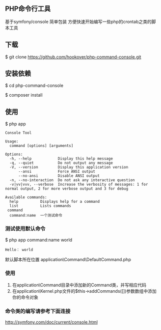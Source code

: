 ## PHP命令行工具
基于symfony/console 简单包装
方便快速开始编写一些php的crontab之类的脚本工具

## 下载

$ git clone https://github.com/hookover/php-command-console.git


## 安装依赖

$ cd php-command-console

$ composer install

## 使用

$ php app

```angular2html
Console Tool

Usage:
  command [options] [arguments]

Options:
  -h, --help            Display this help message
  -q, --quiet           Do not output any message
  -V, --version         Display this application version
      --ansi            Force ANSI output
      --no-ansi         Disable ANSI output
  -n, --no-interaction  Do not ask any interactive question
  -v|vv|vvv, --verbose  Increase the verbosity of messages: 1 for normal output, 2 for more verbose output and 3 for debug

Available commands:
  help          Displays help for a command
  list          Lists commands
 command
  command:name  一个测试命令

```

### 测试使用默认命令
$ php app command:name world
```angular2html
Hello： world
```

默认脚本所在位置
application\Command\DefaultCommand.php


### 使用
1. 在application\Command目录中添加新的Command类，并写相应代码
2. 在application\Kernel.php文件的$this->addCommands([])参数数组中添加你的命令对象

### 命令类的编写请参考下面连接
http://symfony.com/doc/current/console.html
